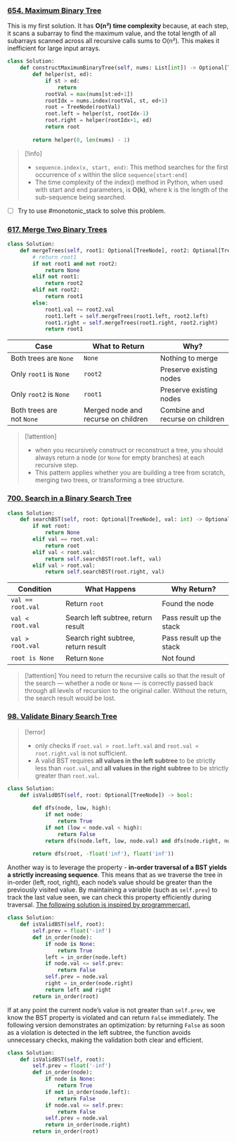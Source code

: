 ### [654. Maximum Binary Tree](https://leetcode.com/problems/maximum-binary-tree/)

This is my first solution. It has **O(n²) time complexity** because, at each step, it scans a subarray to find the maximum value, and the total length of all subarrays scanned across all recursive calls sums to O(n²). This makes it inefficient for large input arrays.

```python
class Solution:
    def constructMaximumBinaryTree(self, nums: List[int]) -> Optional[TreeNode]:
        def helper(st, ed):
            if st > ed:
                return
            rootVal = max(nums[st:ed+1]) 
            rootIdx = nums.index(rootVal, st, ed+1)
            root = TreeNode(rootVal)
            root.left = helper(st, rootIdx-1)
            root.right = helper(rootIdx+1, ed)
            return root
        
        return helper(0, len(nums) - 1)
```

>[!info] 
>- `sequence.index(x, start, end)`:  This method searches for the first occurrence of `x` within the slice `sequence[start:end]`
>- The time complexity of the index() method in Python, when used with start and end parameters, is **O(k)**, where k is the length of the sub-sequence being searched.

- [ ] Try to use #monotonic_stack to solve this problem.

### [617. Merge Two Binary Trees](https://leetcode.com/problems/merge-two-binary-trees/)

```python
class Solution:
    def mergeTrees(self, root1: Optional[TreeNode], root2: Optional[TreeNode]) -> Optional[TreeNode]:
        # return root1
        if not root1 and not root2:
            return None
        elif not root1:
            return root2
        elif not root2:
            return root1
        else:
            root1.val += root2.val
            root1.left = self.mergeTrees(root1.left, root2.left)
            root1.right = self.mergeTrees(root1.right, root2.right)
            return root1
```

| Case                      | What to Return                      | Why?                            |
| ------------------------- | ----------------------------------- | ------------------------------- |
| Both trees are `None`     | `None`                              | Nothing to merge                |
| Only `root1` is `None`    | `root2`                             | Preserve existing nodes         |
| Only `root2` is `None`    | `root1`                             | Preserve existing nodes         |
| Both trees are not `None` | Merged node and recurse on children | Combine and recurse on children |
>[!attention] 
>- when you recursively construct or reconstruct a tree, you should always return a node (or `None` for empty branches) at each recursive step.
>- This pattern applies whether you are building a tree from scratch, merging two trees, or transforming a tree structure.

### [700. Search in a Binary Search Tree](https://leetcode.com/problems/search-in-a-binary-search-tree/)

```python
class Solution:
    def searchBST(self, root: Optional[TreeNode], val: int) -> Optional[TreeNode]:
        if not root:
            return None
        elif val == root.val:
            return root
        elif val < root.val:
            return self.searchBST(root.left, val) 
        elif val > root.val:
            return self.searchBST(root.right, val)
```

| Condition         | What Happens                        | Why Return?              |
| ----------------- | ----------------------------------- | ------------------------ |
| `val == root.val` | Return `root`                       | Found the node           |
| `val < root.val`  | Search left subtree, return result  | Pass result up the stack |
| `val > root.val`  | Search right subtree, return result | Pass result up the stack |
| `root is None`    | Return `None`                       | Not found                |
>[!attention] 
>You need to return the recursive calls so that the result of the search — whether a node or `None` — is correctly passed back through all levels of recursion to the original caller. Without the return, the search result would be lost.

### [98. Validate Binary Search Tree](https://leetcode.com/problems/validate-binary-search-tree/)

>[!error] 
>- only checks if `root.val > root.left.val` and `root.val < root.right.val` is not sufficient.
>  - A valid BST requires **all values in the left subtree** to be strictly less than `root.val`, and **all values in the right subtree** to be strictly greater than `root.val`.

```python
class Solution:
    def isValidBST(self, root: Optional[TreeNode]) -> bool:
        
        def dfs(node, low, high):
            if not node:
                return True
            if not (low < node.val < high):
                return False
            return dfs(node.left, low, node.val) and dfs(node.right, node.val, high)
        
        return dfs(root, -float('inf'), float('inf'))
```

Another way is to leverage the property - **in-order traversal of a BST yields a strictly increasing sequence**. This means that as we traverse the tree in in-order (left, root, right), each node’s value should be greater than the previously visited value. By maintaining a variable (such as `self.prev`) to track the last value seen, we can check this property efficiently during traversal.
[The following solution is inspired by programmercarl.](https://programmercarl.com/0098.%E9%AA%8C%E8%AF%81%E4%BA%8C%E5%8F%89%E6%90%9C%E7%B4%A2%E6%A0%91.html#%E5%85%B6%E4%BB%96%E8%AF%AD%E8%A8%80%E7%89%88%E6%9C%AC) 
```python
class Solution:
    def isValidBST(self, root):
        self.prev = float('-inf')
        def in_order(node):
            if node is None:
                return True
            left = in_order(node.left)
            if node.val <= self.prev:
                return False
            self.prev = node.val
            right = in_order(node.right)
            return left and right
        return in_order(root)
```

If at any point the current node’s value is not greater than `self.prev`, we know the BST property is violated and can return `False` immediately. The following version demonstrates an optimization: by returning `False` as soon as a violation is detected in the left subtree, the function avoids unnecessary checks, making the validation both clear and efficient.

```python
class Solution:
    def isValidBST(self, root):
        self.prev = float('-inf')
        def in_order(node):
            if node is None:
                return True
            if not in_order(node.left):
                return False
            if node.val <= self.prev:
                return False
            self.prev = node.val
            return in_order(node.right)
        return in_order(root)
```